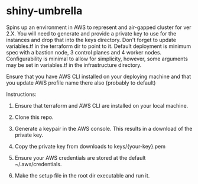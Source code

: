 # shiny-umbrella

Spins up an environment in AWS to represent and air-gapped cluster for ver 2.X. You will need to generate and provide a private key to use for the instances and drop that into the keys directory. Don't forget to update variables.tf in the terraform dir to point to it. Default deployment is minimum spec with a bastion node, 3 control planes and 4 worker nodes. Configurability is minimal to allow for simplicity, however, some arguments may be set in variables.tf in the infrastructure directory.

Ensure that you have AWS CLI installed on your deploying machine and that you update AWS profile name there also (probably to default)

Instructions:

1.  Ensure that terraform and AWS CLI are installed on your local machine.

1.  Clone this repo.

2.  Generate a keypair in the AWS console. This results in a download of the private key.

3.  Copy the private key from downloads to keys/{your-key}.pem

4.  Ensure your AWS credentials are stored at the default ~/.aws/credentials.

5.   Make the setup file in the root dir executable and run it.
